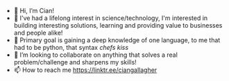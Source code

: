 - 👋 Hi, I’m Cian!
- 👀 I've had a lifelong interest in science/technology, I'm interested in building interesting solutions, learning and providing value to businesses and people alike! 
- 🌱 Primary goal is gaining a deep knowledge of one language, to me that had to be python, that syntax *chefs kiss*
- 💞️ I’m looking to collaborate on anything that solves a real problem/challenge and sharpens my skills!
- 📫 How to reach me https://linktr.ee/ciangallagher
